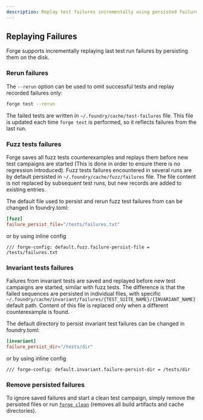 ```yaml
---
description: Replay test failures incrementally using persisted failure data for fuzz tests, invariant tests, and unit tests.
---
```


## Replaying Failures

Forge supports incrementally replaying last test run failures by persisting them on the disk.

### Rerun failures

The `--rerun` option can be used to omit successful tests and replay recorded failures only:

```bash
forge test --rerun
```

The failed tests are written in `~/.foundry/cache/test-failures` file. This file is updated each time `forge test` is performed, so it reflects failures from the last run.

### Fuzz tests failures

Forge saves all fuzz tests counterexamples and replays them before new test campaigns are started (This is done in order to ensure there is no regression introduced).
Fuzz tests failures encountered in several runs are by default persisted in `~/.foundry/cache/fuzz/failures` file. The file content is not replaced by subsequent test runs, but new records are added to existing entries.

The default file used to persist and rerun fuzz test failures from can be changed in foundry.toml:

```toml
[fuzz]
failure_persist_file="/tests/failures.txt"
```

or by using inline config

```solidity
/// forge-config: default.fuzz.failure-persist-file = /tests/failures.txt
```

### Invariant tests failures

Failures from invariant tests are saved and replayed before new test campaigns are started, similar with fuzz tests. The difference is that the failed sequences are persisted in individual files, with specific `~/.foundry/cache/invariant/failures/{TEST_SUITE_NAME}/{INVARIANT_NAME}` default path. Content of this file is replaced only when a different counterexample is found.

The default directory to persist invariant test failures can be changed in foundry.toml:

```toml
[invariant]
failure_persist_dir="/tests/dir"
```

or by using inline config

```Solidity
/// forge-config: default.invariant.failure-persist-dir = /tests/dir
```

### Remove persisted failures

To ignore saved failures and start a clean test campaign, simply remove the persisted files or run [`forge clean`](/forge/reference/clean) (removes all build artifacts and cache directories).
